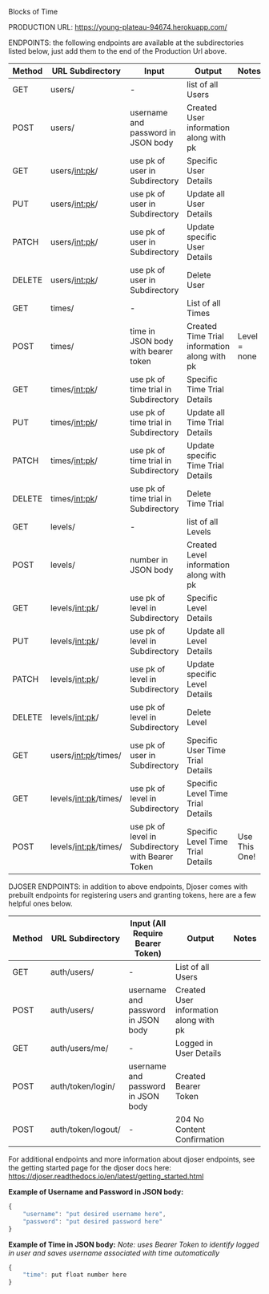 Blocks of Time

PRODUCTION URL: https://young-plateau-94674.herokuapp.com/

ENDPOINTS: the following endpoints are available at the subdirectories listed below, just add them to the end of the Production Url above.

| Method | URL Subdirectory       | Input                                             | Output                                       | Notes           |
| ------ | ---------------------- | ------------------------------------------------- | -------------------------------------------- | --------------- |
| GET    | users/                 | -                                                 | list of all Users                            |                 |
| POST   | users/                 | username and password in JSON body                | Created User information along with pk       |                 |
| GET    | users/<int:pk>/        | use pk of user in Subdirectory                    | Specific User Details                        |                 |
| PUT    | users/<int:pk>/        | use pk of user in Subdirectory                    | Update all User Details                      |                 |
| PATCH  | users/<int:pk>/        | use pk of user in Subdirectory                    | Update specific User Details                 |                 |
| DELETE | users/<int:pk>/        | use pk of user in Subdirectory                    | Delete User                                  |                 |
| GET    | times/                 | -                                                 | List of all Times                            |                 |
| POST   | times/                 | time in JSON body with bearer token               | Created Time Trial information along with pk | Level = none    |
| GET    | times/<int:pk>/        | use pk of time trial in Subdirectory              | Specific Time Trial Details                  |                 |
| PUT    | times/<int:pk>/        | use pk of time trial in Subdirectory              | Update all Time Trial Details                |                 |
| PATCH  | times/<int:pk>/        | use pk of time trial in Subdirectory              | Update specific Time Trial Details           |                 |
| DELETE | times/<int:pk>/        | use pk of time trial in Subdirectory              | Delete Time Trial                            |                 |
| GET    | levels/                | -                                                 | list of all Levels                           |                 |
| POST   | levels/                | number in JSON body                               | Created Level information along with pk      |                 |
| GET    | levels/<int:pk>/       | use pk of level in Subdirectory                   | Specific Level Details                       |                 |
| PUT    | levels/<int:pk>/       | use pk of level in Subdirectory                   | Update all Level Details                     |                 |
| PATCH  | levels/<int:pk>/       | use pk of level in Subdirectory                   | Update specific Level Details                |                 |
| DELETE | levels/<int:pk>/       | use pk of level in Subdirectory                   | Delete Level                                 |                 |
| GET    | users/<int:pk>/times/  | use pk of user in Subdirectory                    | Specific User Time Trial Details             |                 |
| GET    | levels/<int:pk>/times/ | use pk of level in Subdirectory                   | Specific Level Time Trial Details            |                 |
| POST   | levels/<int:pk>/times/ | use pk of level in Subdirectory with Bearer Token | Specific Level Time Trial Details            | Use This One!   |

DJOSER ENDPOINTS: in addition to above endpoints, Djoser comes with prebuilt endpoints for registering users and granting tokens, here are a few helpful ones below.

| Method | URL Subdirectory      | Input (All Require Bearer Token)     | Output                                       | Notes                   |
| ------ | --------------------- | ------------------------------------ | -------------------------------------------- | ----------------------- |
| GET    | auth/users/           | -                                    | List of all Users                            |                         |
| POST   | auth/users/           | username and password in JSON body   | Created User information along with pk       |                         |
| GET    | auth/users/me/        | -                                    | Logged in User Details                       |                         |
| POST   | auth/token/login/     | username and password in JSON body   | Created Bearer Token                         |                         |
| POST   | auth/token/logout/    | -                                    | 204 No Content Confirmation                  |                         |


For additional endpoints and more information about djoser endpoints, see the getting started page for the djoser docs here: 
https://djoser.readthedocs.io/en/latest/getting_started.html


__Example of Username and Password in JSON body:__
``` js
{
    "username": "put desired username here",
    "password": "put desired password here"
}
```

__Example of Time in JSON body:__
_Note: uses Bearer Token to identify logged in user and saves username associated with time automatically_
``` js
{
    "time": put float number here
}
```